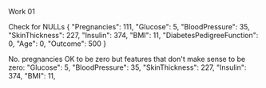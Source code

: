 Work 01

Check for NULLs
{
    "Pregnancies": 111,
    "Glucose": 5,
    "BloodPressure": 35,
    "SkinThickness": 227,
    "Insulin": 374,
    "BMI": 11,
    "DiabetesPedigreeFunction": 0,
    "Age": 0,
    "Outcome": 500
}

No. pregnancies OK to be zero
but features that don't make sense to be zero:
    "Glucose": 5,
    "BloodPressure": 35,
    "SkinThickness": 227,
    "Insulin": 374,
    "BMI": 11,